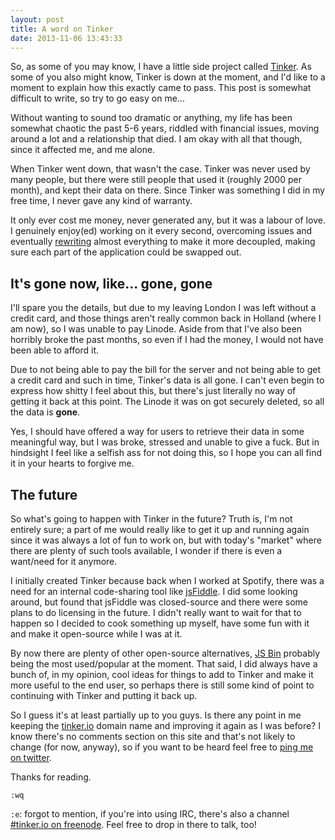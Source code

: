 ```yaml
---
layout: post
title: A word on Tinker
date: 2013-11-06 13:43:33
---
```


So, as some of you may know, I have a little side project called
[Tinker][tinker]. As some of you also might know, Tinker is down at the moment,
and I'd like to a moment to explain how this exactly came to pass. This post is
somewhat difficult to write, so try to go easy on me...

Without wanting to sound too dramatic or anything, my life has been somewhat
chaotic the past 5-6 years, riddled with financial issues, moving around a lot
and a relationship that died. I am okay with all that though, since it affected
me, and me alone.

When Tinker went down, that wasn't the case. Tinker was never used by many
people, but there were still people that used it (roughly 2000 per month), and
kept their data on there. Since Tinker was something I did in my free time, I
never gave any kind of warranty.

It only ever cost me money, never generated any, but it was a labour of love. I
genuinely enjoy(ed) working on it every second, overcoming issues and eventually
[rewriting][rewrite] almost everything to make it more decoupled, making sure
each part of the application could be swapped out.

## It's gone now, like... gone, gone

I'll spare you the details, but due to my leaving London I was left without a
credit card, and those things aren't really common back in Holland (where I am
now), so I was unable to pay Linode. Aside from that I've also been horribly
broke the past months, so even if I had the money, I would not have been able
to afford it.

Due to not being able to pay the bill for the server and not being able to get a
credit card and such in time, Tinker's data is all gone. I can't even begin to
express how shitty I feel about this, but there's just literally no way of
getting it back at this point. The Linode it was on got securely deleted, so all
the data is **gone**.

Yes, I should have offered a way for users to retrieve their data in some
meaningful way, but I was broke, stressed and unable to give a fuck. But in
hindsight I feel like a selfish ass for not doing this, so I hope you can all
find it in your hearts to forgive me.

## The future

So what's going to happen with Tinker in the future? Truth is, I'm not entirely
sure; a part of me would really like to get it up and running again since it was
always a lot of fun to work on, but with today's "market" where there are plenty
of such tools available, I wonder if there is even a want/need for it anymore.

I initially created Tinker because back when I worked at Spotify, there was a
need for an internal code-sharing tool like [jsFiddle][jsfiddle]. I did some
looking around, but found that jsFiddle was closed-source and there were some
plans to do licensing in the future. I didn't really want to wait for that to
happen so I decided to cook something up myself, have some fun with it and make
it open-source while I was at it.

By now there are plenty of other open-source alternatives, [JS Bin][jsbin]
probably being the most used/popular at the moment. That said, I did always have
a bunch of, in my opinion, cool ideas for things to add to Tinker and make it
more useful to the end user, so perhaps there is still some kind of point to
continuing with Tinker and putting it back up.

So I guess it's at least partially up to you guys. Is there any point in me
keeping the [tinker.io][tinkerio] domain name and improving it again as I was
before? I know there's no comments section on this site and that's not likely to
change (for now, anyway), so if you want to be heard feel free to [ping me on
twitter][twitter].

Thanks for reading.

`:wq`

`:e`: forgot to mention, if you're into using IRC, there's also a channel
[#tinker.io on freenode][tinkerirc]. Feel free to drop in there to talk, too!

[tinker]: https://github.com/chielkunkels/tinker
[rewrite]: https://github.com/tinker
[jsfiddle]: http://jsfiddle.net/
[jsbin]: http://jsbin.com/
[tinkerio]: http://tinker.io/
[twitter]: https://twitter.com/chielkunkels
[tinkerirc]: irc://irc.freenode.net:6667/tinker.io

